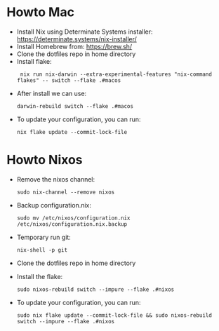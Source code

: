 # Howto Mac
- Install Nix using Determinate Systems installer: https://determinate.systems/nix-installer/
- Install Homebrew from:  https://brew.sh/
- Clone the dotfiles repo in home directory
- Install flake:
  ```
   nix run nix-darwin --extra-experimental-features "nix-command flakes" -- switch --flake .#macos
  ```
- After install we can use:
  ```
  darwin-rebuild switch --flake .#macos
  ```
- To update your configuration, you can run:
  ```
  nix flake update --commit-lock-file
  ```

# Howto Nixos
- Remove the nixos channel:
  ```
  sudo nix-channel --remove nixos
  ```
- Backup configuration.nix:
  ```
  sudo mv /etc/nixos/configuration.nix /etc/nixos/configuration.nix.backup
  ```

- Temporary run git:
  ```
  nix-shell -p git
  ```
- Clone the dotfiles repo in home directory
- Install the flake:
  ```
  sudo nixos-rebuild switch --impure --flake .#nixos
  ```
- To update your configuration, you can run:
  ```
  sudo nix flake update --commit-lock-file && sudo nixos-rebuild switch --impure --flake .#nixos
  ```
